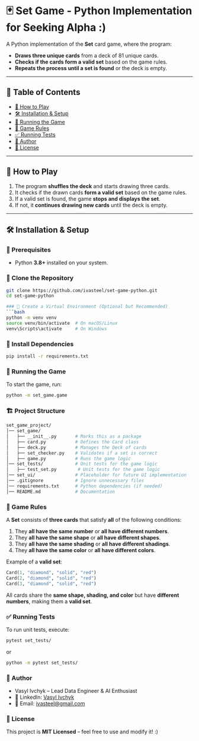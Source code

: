 # 🃏 Set Game - Python Implementation for Seeking Alpha :)

A Python implementation of the **Set** card game, where the program:
- **Draws three unique cards** from a deck of 81 unique cards.
- **Checks if the cards form a valid set** based on the game rules.
- **Repeats the process until a set is found** or the deck is empty.

---

## 📖 Table of Contents
- [📌 How to Play](#-how-to-play)
- [🛠️ Installation & Setup](#️-installation--setup)
- [🚀 Running the Game](#-running-the-game)
- [🎯 Game Rules](#-game-rules)
- [✅ Running Tests](#-running-tests)
- [📌 Author](#-author)
- [📜 License](#-license)

---

## 📌 How to Play
1. The program **shuffles the deck** and starts drawing three cards.
2. It checks if the drawn cards **form a valid set** based on the game rules.
3. If a valid set is found, the game **stops and displays the set**.
4. If not, it **continues drawing new cards** until the deck is empty.

---

## 🛠️ Installation & Setup

### 🔹 Prerequisites
- Python **3.8+** installed on your system.

### 🔹 Clone the Repository
```bash
git clone https://github.com/ivasteel/set-game-python.git
cd set-game-python

### 🔹 Create a Virtual Environment (Optional but Recommended)
```bash
python -m venv venv
source venv/bin/activate  # On macOS/Linux
venv\Scripts\activate     # On Windows
```

### 🔹 Install Dependencies
```bash
pip install -r requirements.txt
```

### 🚀 Running the Game
To start the game, run:
```bash
python -m set_game.game
```

### 🏗️ Project Structure
```bash
set_game_project/
│── set_game/
│   ├── __init__.py       # Marks this as a package
│   ├── card.py           # Defines the Card class
│   ├── deck.py           # Manages the Deck of cards
│   ├── set_checker.py    # Validates if a set is correct
│   ├── game.py           # Runs the game logic
│── set_tests/            # Unit tests for the game logic
│   ├── test_set.py        # Unit tests for the game logic
│── set_ui/               # Placeholder for future UI implementation
│── .gitignore            # Ignore unnecessary files
│── requirements.txt      # Python dependencies (if needed)
│── README.md             # Documentation
```

### 🎯 Game Rules

A **Set** consists of **three cards** that satisfy **all** of the following conditions:

1. They **all have the same number** or **all have different numbers**.
2. They **all have the same shape** or **all have different shapes**.
3. They **all have the same shading** or **all have different shadings**.
4. They **all have the same color** or **all have different colors**.

Example of a **valid set**:
```python
Card(1, "diamond", "solid", "red")
Card(2, "diamond", "solid", "red")
Card(3, "diamond", "solid", "red")
```
All cards share the **same shape, shading, and color** but have **different numbers**, making them a **valid set**.

### ✅ Running Tests

To run unit tests, execute:
```bash
pytest set_tests/
```
or
```bash
python -m pytest set_tests/
```

### 📌 Author

* Vasyl Ivchyk – Lead Data Engineer & AI Enthusiast
* 💼 LinkedIn: [Vasyl Ivchyk](https://www.linkedin.com/in/vasyl-ivchyk-1a0b1358/)
* 📧 Email: [ivasteel@gmail.com]()

### 📜 License

This project is **MIT Licensed** – feel free to use and modify it! :)